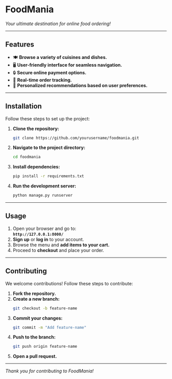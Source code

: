 # **FoodMania**  
*Your ultimate destination for online food ordering!*  

---

## **Features**  
- 🍽️ **Browse a variety of cuisines and dishes.**  
- 🖥️ **User-friendly interface for seamless navigation.**  
- 🔒 **Secure online payment options.**  
- 🚚 **Real-time order tracking.**  
- 🤖 **Personalized recommendations based on user preferences.**  

---

## **Installation**  
Follow these steps to set up the project:  

1. **Clone the repository:**  
    ```bash
    git clone https://github.com/yourusername/foodmania.git
    ```  

2. **Navigate to the project directory:**  
    ```bash
    cd foodmania
    ```  

3. **Install dependencies:**  
    ```bash
    pip install -r requirements.txt
    ```  

4. **Run the development server:**  
    ```bash
    python manage.py runserver
    ```  

---

## **Usage**  
1. Open your browser and go to:  
   **`http://127.0.0.1:8000/`**  
2. **Sign up** or **log in** to your account.  
3. Browse the menu and **add items to your cart.**  
4. Proceed to **checkout** and place your order.  

---

## **Contributing**  
We welcome contributions! Follow these steps to contribute:  

1. **Fork the repository.**  
2. **Create a new branch:**  
    ```bash
    git checkout -b feature-name
    ```  
3. **Commit your changes:**  
    ```bash
    git commit -m "Add feature-name"
    ```  
4. **Push to the branch:**  
    ```bash
    git push origin feature-name
    ```  
5. **Open a pull request.**  

---

*Thank you for contributing to FoodMania!*  
